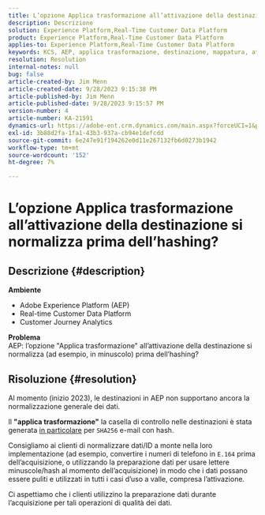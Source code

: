 ```yaml
---
title: L’opzione Applica trasformazione all’attivazione della destinazione si normalizza prima dell’hashing?
description: Descrizione
solution: Experience Platform,Real-Time Customer Data Platform
product: Experience Platform,Real-Time Customer Data Platform
applies-to: Experience Platform,Real-Time Customer Data Platform
keywords: KCS, AEP, applica trasformazione, destinazione, mappatura, attivazione, RT-CDP, Customer Journey Analytics, normalizza, Adobe Experience Platform
resolution: Resolution
internal-notes: null
bug: false
article-created-by: Jim Menn
article-created-date: 9/28/2023 9:15:38 PM
article-published-by: Jim Menn
article-published-date: 9/28/2023 9:15:57 PM
version-number: 4
article-number: KA-21591
dynamics-url: https://adobe-ent.crm.dynamics.com/main.aspx?forceUCI=1&pagetype=entityrecord&etn=knowledgearticle&id=5c469625-445e-ee11-be6f-6045bd006268
exl-id: 3b88d2fa-1fa1-43b3-937a-cb94e1defcdd
source-git-commit: 6e247e91f194262e0d11e267132fb6d0273b1942
workflow-type: tm+mt
source-wordcount: '152'
ht-degree: 7%

---
```


# L’opzione Applica trasformazione all’attivazione della destinazione si normalizza prima dell’hashing?

## Descrizione {#description}

<b>Ambiente</b>
- Adobe Experience Platform (AEP)
- Real-time Customer Data Platform
- Customer Journey Analytics




<b>Problema</b>
<br>AEP: l’opzione &quot;Applica trasformazione&quot; all’attivazione della destinazione si normalizza (ad esempio, in minuscolo) prima dell’hashing?<br>

## Risoluzione {#resolution}


Al momento (inizio 2023), le destinazioni in AEP non supportano ancora la normalizzazione generale dei dati.

Il <b>&quot;applica trasformazione&quot;</b> la casella di controllo nelle destinazioni è stata generata <u>in particolare</u> per `SHA256` e-mail con hash.

Consigliamo ai clienti di normalizzare dati/ID a monte nella loro implementazione (ad esempio, convertire i numeri di telefono in `E.164` prima dell’acquisizione, o utilizzando la preparazione dati per usare lettere minuscole/hash al momento dell’acquisizione) in modo che i dati possano essere puliti e utilizzati in tutti i casi d’uso a valle, compresa l’attivazione.

Ci aspettiamo che i clienti utilizzino la preparazione dati durante l’acquisizione per tali operazioni di qualità dei dati.
